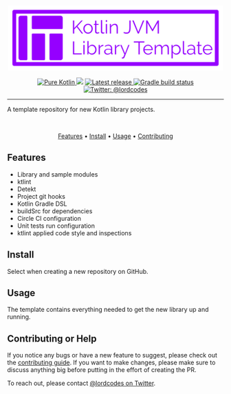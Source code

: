 <p align="center">
    <img src="art/logo.png" width="500" max-width="90%" alt="Turtle" />
</p>

<p align="center">
  <a href="https://kotlinlang.org/">
      <img src="https://img.shields.io/badge/100%25-kotlin-935dff.svg" alt="Pure Kotlin" />
  </a>
  <img src="https://img.shields.io/badge/Kotlin-v1.3.41-orange.svg?style=flat" />
  <a href="https://github.com/lordcodes/template-kotlin-jvm-library/releases/latest">
      <img src="https://img.shields.io/github/release/lordcodes/template-kotlin-jvm-library.svg?style=flat" alt="Latest release" />
  </a>
  <a href="https://github.com/lordcodes/template-kotlin-jvm-library/workflows/Gradle">
    <img src="https://github.com/lordcodes/template-kotlin-jvm-library/workflows/Gradle/badge.svg" alt="Gradle build status" />
  </a>
  <a href="https://twitter.com/lordcodes">
    <img src="https://img.shields.io/badge/twitter-@lordcodes-00acee.svg?style=flat" alt="Twitter: @lordcodes" />
  </a>
</p>

---

A template repository for new Kotlin library projects.

&nbsp;

<p align="center">
    <a href="#features">Features</a> • <a href="#install">Install</a> • <a href="#usage">Usage</a> • <a href="#contributing-or-help">Contributing</a>
</p>

## Features

- Library and sample modules
- ktlint
- Detekt
- Project git hooks
- Kotlin Gradle DSL
- buildSrc for dependencies
- Circle CI configuration
- Unit tests run configuration
- ktlint applied code style and inspections

## Install

Select when creating a new repository on GitHub.

## Usage

The template contains everything needed to get the new library up and running.

## Contributing or Help

If you notice any bugs or have a new feature to suggest, please check out the [contributing guide](https://github.com/lordcodes/template-kotlin-jvm-library/blob/master/CONTRIBUTING.md). If you want to make changes, please make sure to discuss anything big before putting in the effort of creating the PR.

To reach out, please contact [@lordcodes on Twitter](https://twitter.com/lordcodes).
